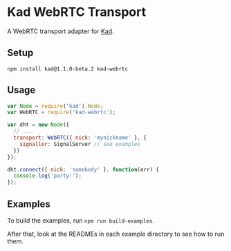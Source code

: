 Kad WebRTC Transport
====================

A WebRTC transport adapter for [Kad](https://github.com/gordonwritescode/kad).

Setup
-----

```
npm install kad@1.1.0-beta.2 kad-webrtc
```

Usage
-----

```js
var Node = require('kad').Node;
var WebRTC = require('kad-webrtc');

var dht = new Node({
  // ...
  transport: WebRTC({ nick: 'mynickname' }, {
    signaller: SignalServer // see examples
  })
});

dht.connect({ nick: 'somebody' }, function(err) {
  console.log('party!');
});
```

Examples
--------

To build the examples, run `npm run build-examples`.

After that, look at the READMEs in each example directory
to see how to run them.

